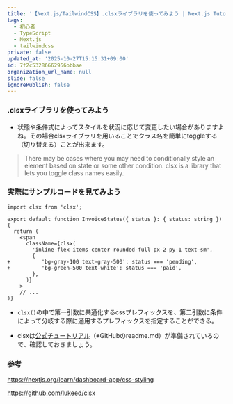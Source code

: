 ```yaml
---
title: '【Next.js/TailwindCSS】.clsxライブラリを使ってみよう | Next.js Tutorial #2 - CSS Styling'
tags:
  - 初心者
  - TypeScript
  - Next.js
  - tailwindcss
private: false
updated_at: '2025-10-27T15:15:31+09:00'
id: 7f2c53286662956bbbae
organization_url_name: null
slide: false
ignorePublish: false
---
```

### .clsxライブラリを使ってみよう
* 状態や条件式によってスタイルを状況に応じて変更したい場合がありますよね。その場合clsxライブラリを用いることでクラス名を簡単にtoggleする（切り替える）ことが出来ます。

> There may be cases where you may need to conditionally style an element based on state or some other condition. clsx is a library that lets you toggle class names easily. 



### 実際にサンプルコードを見てみよう

```diff_typescript
import clsx from 'clsx';
 
export default function InvoiceStatus({ status }: { status: string }) {
  return (
    <span
      className={clsx(
        'inline-flex items-center rounded-full px-2 py-1 text-sm',
        {
+          'bg-gray-100 text-gray-500': status === 'pending',
+          'bg-green-500 text-white': status === 'paid',
        },
      )}
    >
    // ...
)}
```
* `clsx()`の中で第一引数に共通化するcssプレフィックスを、第二引数に条件によって分岐する際に適用するプレフィックスを指定することができる。


* clsxは[公式チュートリアル](https://github.com/lukeed/clsx)（※GitHubのreadme.md）が準備されているので、確認しておきましょう。

### 参考

https://nextjs.org/learn/dashboard-app/css-styling

https://github.com/lukeed/clsx
